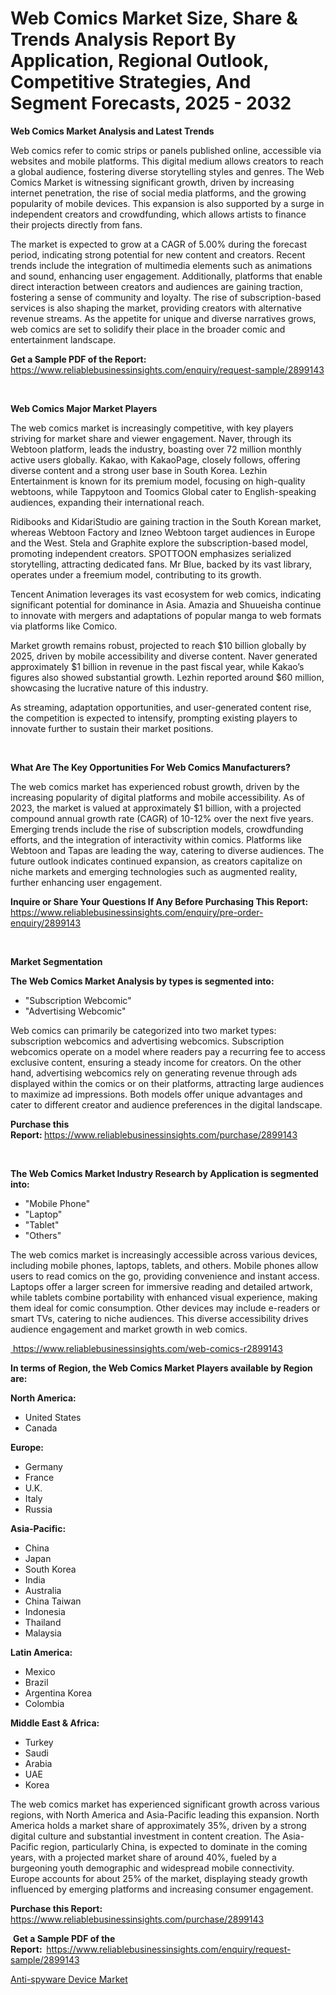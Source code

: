 <p><h1>Web Comics Market Size, Share & Trends Analysis Report By Application, Regional Outlook, Competitive Strategies, And Segment Forecasts, 2025 - 2032</h1></p><p><strong>Web Comics Market Analysis and Latest Trends</strong></p>
<p><p>Web comics refer to comic strips or panels published online, accessible via websites and mobile platforms. This digital medium allows creators to reach a global audience, fostering diverse storytelling styles and genres. The Web Comics Market is witnessing significant growth, driven by increasing internet penetration, the rise of social media platforms, and the growing popularity of mobile devices. This expansion is also supported by a surge in independent creators and crowdfunding, which allows artists to finance their projects directly from fans.</p><p>The market is expected to grow at a CAGR of 5.00% during the forecast period, indicating strong potential for new content and creators. Recent trends include the integration of multimedia elements such as animations and sound, enhancing user engagement. Additionally, platforms that enable direct interaction between creators and audiences are gaining traction, fostering a sense of community and loyalty. The rise of subscription-based services is also shaping the market, providing creators with alternative revenue streams. As the appetite for unique and diverse narratives grows, web comics are set to solidify their place in the broader comic and entertainment landscape.</p></p>
<p><strong>Get a Sample PDF of the Report:&nbsp;</strong> <a href="https://www.reliablebusinessinsights.com/enquiry/request-sample/2899143?utm_campaign=3128&utm_medium=2&utm_source=Github&utm_content=ia&utm_term=15032025&utm_id=web-comics">https://www.reliablebusinessinsights.com/enquiry/request-sample/2899143</a></p>
<p>&nbsp;</p>
<p><strong>Web Comics Major Market Players</strong></p>
<p><p>The web comics market is increasingly competitive, with key players striving for market share and viewer engagement. Naver, through its Webtoon platform, leads the industry, boasting over 72 million monthly active users globally. Kakao, with KakaoPage, closely follows, offering diverse content and a strong user base in South Korea. Lezhin Entertainment is known for its premium model, focusing on high-quality webtoons, while Tappytoon and Toomics Global cater to English-speaking audiences, expanding their international reach.</p><p>Ridibooks and KidariStudio are gaining traction in the South Korean market, whereas Webtoon Factory and Izneo Webtoon target audiences in Europe and the West. Stela and Graphite explore the subscription-based model, promoting independent creators. SPOTTOON emphasizes serialized storytelling, attracting dedicated fans. Mr Blue, backed by its vast library, operates under a freemium model, contributing to its growth.</p><p>Tencent Animation leverages its vast ecosystem for web comics, indicating significant potential for dominance in Asia. Amazia and Shuueisha continue to innovate with mergers and adaptations of popular manga to web formats via platforms like Comico.</p><p>Market growth remains robust, projected to reach $10 billion globally by 2025, driven by mobile accessibility and diverse content. Naver generated approximately $1 billion in revenue in the past fiscal year, while Kakao’s figures also showed substantial growth. Lezhin reported around $60 million, showcasing the lucrative nature of this industry.</p><p>As streaming, adaptation opportunities, and user-generated content rise, the competition is expected to intensify, prompting existing players to innovate further to sustain their market positions.</p></p>
<p>&nbsp;</p>
<p><strong>What Are The Key Opportunities For Web Comics Manufacturers?</strong></p>
<p><p>The web comics market has experienced robust growth, driven by the increasing popularity of digital platforms and mobile accessibility. As of 2023, the market is valued at approximately $1 billion, with a projected compound annual growth rate (CAGR) of 10-12% over the next five years. Emerging trends include the rise of subscription models, crowdfunding efforts, and the integration of interactivity within comics. Platforms like Webtoon and Tapas are leading the way, catering to diverse audiences. The future outlook indicates continued expansion, as creators capitalize on niche markets and emerging technologies such as augmented reality, further enhancing user engagement.</p></p>
<p><strong>Inquire or Share Your Questions If Any Before Purchasing This Report:</strong> <a href="https://www.reliablebusinessinsights.com/enquiry/pre-order-enquiry/2899143?utm_campaign=3128&utm_medium=2&utm_source=Github&utm_content=ia&utm_term=15032025&utm_id=web-comics">https://www.reliablebusinessinsights.com/enquiry/pre-order-enquiry/2899143</a></p>
<p>&nbsp;</p>
<p><strong>Market Segmentation</strong></p>
<p><strong>The Web Comics Market Analysis by types is segmented into:</strong></p>
<p><ul><li>"Subscription Webcomic"</li><li>"Advertising Webcomic"</li></ul></p>
<p><p>Web comics can primarily be categorized into two market types: subscription webcomics and advertising webcomics. Subscription webcomics operate on a model where readers pay a recurring fee to access exclusive content, ensuring a steady income for creators. On the other hand, advertising webcomics rely on generating revenue through ads displayed within the comics or on their platforms, attracting large audiences to maximize ad impressions. Both models offer unique advantages and cater to different creator and audience preferences in the digital landscape.</p></p>
<p><strong>Purchase this Report:&nbsp;</strong><a href="https://www.reliablebusinessinsights.com/purchase/2899143?utm_campaign=3128&utm_medium=2&utm_source=Github&utm_content=ia&utm_term=15032025&utm_id=web-comics">https://www.reliablebusinessinsights.com/purchase/2899143</a></p>
<p>&nbsp;</p>
<p><strong>The Web Comics Market Industry Research by Application is segmented into:</strong></p>
<p><ul><li>"Mobile Phone"</li><li>"Laptop"</li><li>"Tablet"</li><li>"Others"</li></ul></p>
<p><p>The web comics market is increasingly accessible across various devices, including mobile phones, laptops, tablets, and others. Mobile phones allow users to read comics on the go, providing convenience and instant access. Laptops offer a larger screen for immersive reading and detailed artwork, while tablets combine portability with enhanced visual experience, making them ideal for comic consumption. Other devices may include e-readers or smart TVs, catering to niche audiences. This diverse accessibility drives audience engagement and market growth in web comics.</p></p>
<p><a href="https://www.reliablebusinessinsights.com/web-comics-r2899143?utm_campaign=3128&utm_medium=2&utm_source=Github&utm_content=ia&utm_term=15032025&utm_id=web-comics">&nbsp;https://www.reliablebusinessinsights.com/web-comics-r2899143</a></p>
<p><strong>In terms of Region, the Web Comics Market Players available by Region are:</strong></p>
<p>
    <p> <strong> North America: </strong>
        <ul>
            <li>United States</li>
            <li>Canada</li>
        </ul>
        </p> 
    <p> <strong> Europe: </strong>
        <ul>
            <li>Germany</li>
            <li>France</li>
            <li>U.K.</li>
            <li>Italy</li>
            <li>Russia</li>
        </ul>
        </p> 
    <p> <strong> Asia-Pacific: </strong>
        <ul>
            <li>China</li>
            <li>Japan</li>
            <li>South Korea</li>
            <li>India</li>
            <li>Australia</li>
            <li>China Taiwan</li>
            <li>Indonesia</li>
            <li>Thailand</li>
            <li>Malaysia</li>
        </ul>
        </p> 
    <p> <strong> Latin America: </strong>
        <ul>
            <li>Mexico</li>
            <li>Brazil</li>
            <li>Argentina Korea</li>
            <li>Colombia</li>
        </ul>
        </p> 
    <p> <strong> Middle East & Africa: </strong>
        <ul>
            <li>Turkey</li>
            <li>Saudi</li>
            <li>Arabia</li>
            <li>UAE</li>
            <li>Korea</li>
        </ul>
    </p>
    </p>
<p><p>The web comics market has experienced significant growth across various regions, with North America and Asia-Pacific leading this expansion. North America holds a market share of approximately 35%, driven by a strong digital culture and substantial investment in content creation. The Asia-Pacific region, particularly China, is expected to dominate in the coming years, with a projected market share of around 40%, fueled by a burgeoning youth demographic and widespread mobile connectivity. Europe accounts for about 25% of the market, displaying steady growth influenced by emerging platforms and increasing consumer engagement.</p></p>
<p><strong>Purchase this Report: </strong><a href="https://www.reliablebusinessinsights.com/purchase/2899143?utm_campaign=3128&utm_medium=2&utm_source=Github&utm_content=ia&utm_term=15032025&utm_id=web-comics">https://www.reliablebusinessinsights.com/purchase/2899143</a></p>
<p>&nbsp;<strong>Get a Sample PDF of the Report:&nbsp;&nbsp;</strong><a href="https://www.reliablebusinessinsights.com/enquiry/request-sample/2899143?utm_campaign=3128&utm_medium=2&utm_source=Github&utm_content=ia&utm_term=15032025&utm_id=web-comics">https://www.reliablebusinessinsights.com/enquiry/request-sample/2899143</a></p>
<p><strong></strong></p>
<p><p><a href="https://github.com/shadnfamoza/Market-Research-Report-List-1/blob/main/anti-spyware-device-market.md?utm_campaign=3128&utm_medium=2&utm_source=Github&utm_content=ia&utm_term=15032025&utm_id=web-comics">Anti-spyware Device Market</a></p></p>